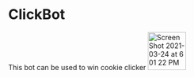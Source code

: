 # ClickBot
This bot can be used to win cookie clicker
<img width="77" alt="Screen Shot 2021-03-24 at 6 01 22 PM" src="https://user-images.githubusercontent.com/32931808/112743694-858dd380-8f67-11eb-8b0b-e08eff663652.png">
